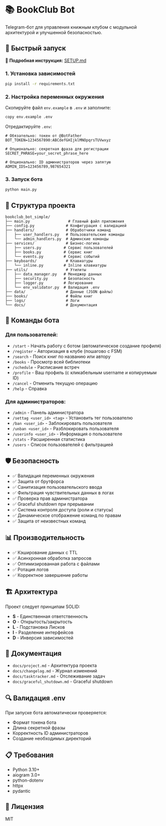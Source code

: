 # 📚 BookClub Bot

Telegram-бот для управления книжным клубом с модульной архитектурой и улучшенной безопасностью.

## 🚀 Быстрый запуск

📖 **Подробная инструкция:** [SETUP.md](SETUP.md)

### 1. Установка зависимостей
```bash
pip install -r requirements.txt
```

### 2. Настройка переменных окружения
Скопируйте файл `env.example` в `.env` и заполните:
```bash
copy env.example .env
```

Отредактируйте `.env`:
```env
# Обязательно: токен от @BotFather
BOT_TOKEN=1234567890:ABCdefGHIjklMNOpqrsTUVwxyz

# Опционально: секретная фраза для регистрации
SECRET_PHRASE=your_secret_phrase_here

# Опционально: ID администраторов через запятую
ADMIN_IDS=123456789,987654321
```

### 3. Запуск бота
```bash
python main.py
```

## 📁 Структура проекта

```
bookclub_bot_simple/
├── main.py                 # Главный файл приложения
├── config.py              # Конфигурация с валидацией
├── handlers/              # Обработчики команд
│   ├── user_handlers.py   # Пользовательские команды
│   └── admin_handlers.py  # Админские команды
├── services/              # Бизнес-логика
│   ├── users.py          # Сервис пользователей
│   ├── books.py          # Сервис книг
│   └── events.py         # Сервис событий
├── keyboards/             # Клавиатуры
│   └── inline.py         # Inline клавиатуры
├── utils/                 # Утилиты
│   ├── data_manager.py   # Менеджер данных
│   ├── security.py       # Безопасность
│   ├── logger.py         # Логирование
│   └── env_validator.py  # Валидация .env
├── data/                  # Данные (JSON файлы)
├── books/                 # Файлы книг
├── logs/                  # Логи
└── docs/                  # Документация
```

## 🔧 Команды бота

### Для пользователей:
- `/start` - Начать работу с ботом (автоматическое создание профиля)
- `/register` - Авторизация в клубе (пошагово с FSM)
- `/search` - Поиск книг по названию или автору
- `/books` - Просмотр всей библиотеки
- `/schedule` - Расписание встреч
- `/profile` - Ваш профиль (с кликабельным username и копируемым ID)
- `/cancel` - Отменить текущую операцию
- `/help` - Справка

### Для администраторов:
- `/admin` - Панель администратора
- `/settag <user_id> <tag>` - Установить тег пользователю
- `/ban <user_id>` - Заблокировать пользователя
- `/unban <user_id>` - Разблокировать пользователя
- `/userinfo <user_id>` - Информация о пользователе
- `/stats` - Расширенная статистика
- `/users` - Список пользователей с фильтрацией

## 🛡️ Безопасность

- ✅ Валидация переменных окружения
- ✅ Защита от брутфорса
- ✅ Санитизация пользовательского ввода
- ✅ Фильтрация чувствительных данных в логах
- ✅ Проверка прав администратора
- ✅ Graceful shutdown при прерывании
- ✅ Система контроля доступа (роли и статусы)
- ✅ Динамическое отображение команд по правам
- ✅ Защита от неизвестных команд

## 📊 Производительность

- ✅ Кэширование данных с TTL
- ✅ Асинхронная обработка запросов
- ✅ Оптимизированная работа с файлами
- ✅ Ротация логов
- ✅ Корректное завершение работы

## 🏗️ Архитектура

Проект следует принципам SOLID:
- **S** - Единственная ответственность
- **O** - Открытость/закрытость
- **L** - Подстановка Лисков
- **I** - Разделение интерфейсов
- **D** - Инверсия зависимостей

## 📝 Документация

- `docs/project.md` - Архитектура проекта
- `docs/changelog.md` - Журнал изменений
- `docs/tasktracker.md` - Отслеживание задач
- `docs/graceful_shutdown.md` - Graceful shutdown

## 🔍 Валидация .env

При запуске бота автоматически проверяется:
- Формат токена бота
- Длина секретной фразы
- Корректность ID администраторов
- Создание необходимых директорий

## 📋 Требования

- Python 3.10+
- aiogram 3.0+
- python-dotenv
- httpx
- pydantic

## 📄 Лицензия

MIT

